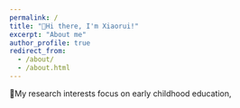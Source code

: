 ```yaml
---
permalink: /
title: "👋Hi there, I'm Xiaorui!"
excerpt: "About me"
author_profile: true
redirect_from: 
  - /about/
  - /about.html
---
```


🔭My research interests focus on early childhood education, 

